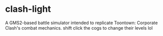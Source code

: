 # clash-light
A GMS2-based battle simulator intended to replicate Toontown: Corporate Clash's combat mechanics.
shift click the cogs to change their levels lol

